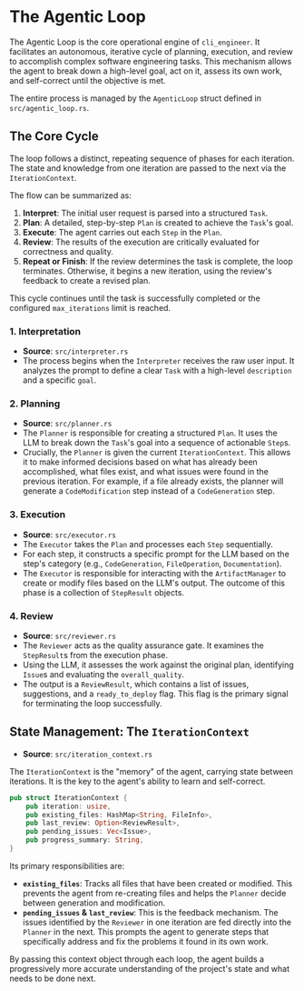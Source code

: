 # The Agentic Loop

The Agentic Loop is the core operational engine of `cli_engineer`. It facilitates an autonomous, iterative cycle of planning, execution, and review to accomplish complex software engineering tasks. This mechanism allows the agent to break down a high-level goal, act on it, assess its own work, and self-correct until the objective is met.

The entire process is managed by the `AgenticLoop` struct defined in `src/agentic_loop.rs`.

## The Core Cycle

The loop follows a distinct, repeating sequence of phases for each iteration. The state and knowledge from one iteration are passed to the next via the `IterationContext`.

The flow can be summarized as:

1.  **Interpret**: The initial user request is parsed into a structured `Task`.
2.  **Plan**: A detailed, step-by-step `Plan` is created to achieve the `Task`'s goal.
3.  **Execute**: The agent carries out each `Step` in the `Plan`.
4.  **Review**: The results of the execution are critically evaluated for correctness and quality.
5.  **Repeat or Finish**: If the review determines the task is complete, the loop terminates. Otherwise, it begins a new iteration, using the review's feedback to create a revised plan.

This cycle continues until the task is successfully completed or the configured `max_iterations` limit is reached.

### 1. Interpretation

-   **Source**: `src/interpreter.rs`
-   The process begins when the `Interpreter` receives the raw user input. It analyzes the prompt to define a clear `Task` with a high-level `description` and a specific `goal`.

### 2. Planning

-   **Source**: `src/planner.rs`
-   The `Planner` is responsible for creating a structured `Plan`. It uses the LLM to break down the `Task`'s goal into a sequence of actionable `Step`s.
-   Crucially, the `Planner` is given the current `IterationContext`. This allows it to make informed decisions based on what has already been accomplished, what files exist, and what issues were found in the previous iteration. For example, if a file already exists, the planner will generate a `CodeModification` step instead of a `CodeGeneration` step.

### 3. Execution

-   **Source**: `src/executor.rs`
-   The `Executor` takes the `Plan` and processes each `Step` sequentially.
-   For each step, it constructs a specific prompt for the LLM based on the step's category (e.g., `CodeGeneration`, `FileOperation`, `Documentation`).
-   The `Executor` is responsible for interacting with the `ArtifactManager` to create or modify files based on the LLM's output. The outcome of this phase is a collection of `StepResult` objects.

### 4. Review

-   **Source**: `src/reviewer.rs`
-   The `Reviewer` acts as the quality assurance gate. It examines the `StepResult`s from the execution phase.
-   Using the LLM, it assesses the work against the original plan, identifying `Issue`s and evaluating the `overall_quality`.
-   The output is a `ReviewResult`, which contains a list of issues, suggestions, and a `ready_to_deploy` flag. This flag is the primary signal for terminating the loop successfully.

## State Management: The `IterationContext`

-   **Source**: `src/iteration_context.rs`

The `IterationContext` is the "memory" of the agent, carrying state between iterations. It is the key to the agent's ability to learn and self-correct.

```rust
pub struct IterationContext {
    pub iteration: usize,
    pub existing_files: HashMap<String, FileInfo>,
    pub last_review: Option<ReviewResult>,
    pub pending_issues: Vec<Issue>,
    pub progress_summary: String,
}
```

Its primary responsibilities are:
-   **`existing_files`**: Tracks all files that have been created or modified. This prevents the agent from re-creating files and helps the `Planner` decide between generation and modification.
-   **`pending_issues` & `last_review`**: This is the feedback mechanism. The issues identified by the `Reviewer` in one iteration are fed directly into the `Planner` in the next. This prompts the agent to generate steps that specifically address and fix the problems it found in its own work.

By passing this context object through each loop, the agent builds a progressively more accurate understanding of the project's state and what needs to be done next.